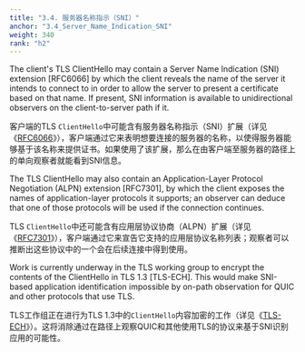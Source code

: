 ```yaml
---
title: "3.4. 服务器名称指示（SNI）"
anchor: "3.4_Server_Name_Indication_SNI"
weight: 340
rank: "h2"
---
```


The client's TLS ClientHello may contain a Server Name Indication (SNI) extension [RFC6066] by which the client reveals the name of the server it intends to connect to in order to allow the server to present a certificate based on that name. If present, SNI information is available to unidirectional observers on the client-to-server path if it.

客户端的TLS `ClientHello`中可能含有服务器名称指示（SNI）扩展（详见《[RFC6066](https://www.rfc-editor.org/info/rfc6066)》），客户端通过它来表明想要连接的服务器的名称，以使得服务器能够基于该名称来提供证书。如果使用了该扩展，那么在由客户端至服务器的路径上的单向观察者就能看到SNI信息。

The TLS ClientHello may also contain an Application-Layer Protocol Negotiation (ALPN) extension [RFC7301], by which the client exposes the names of application-layer protocols it supports; an observer can deduce that one of those protocols will be used if the connection continues.

TLS `ClientHello`中还可能含有应用层协议协商（ALPN）扩展（详见《[RFC7301](https://www.rfc-editor.org/info/rfc7301)》），客户端通过它来宣告它支持的应用层协议名称列表；观察者可以推断出这些协议中的一个会在后续连接中得到使用。

Work is currently underway in the TLS working group to encrypt the contents of the ClientHello in TLS 1.3 [TLS-ECH]. This would make SNI-based application identification impossible by on-path observation for QUIC and other protocols that use TLS.

TLS工作组正在进行为TLS 1.3中的`ClientHello`内容加密的工作（详见《[TLS-ECH](https://datatracker.ietf.org/doc/html/draft-ietf-tls-esni-14)》）。这将消除通过在路径上观察QUIC和其他使用TLS的协议来基于SNI识别应用的可能性。
